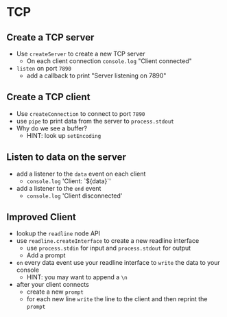 # TCP

## Create a TCP server

* Use `createServer` to create a new TCP server
  * On each client connection `console.log` "Client connected"
* `listen` on port `7890`
  * add a callback to print "Server listening on 7890"




















## Create a TCP client

* Use `createConnection` to connect to port `7890`
* use `pipe` to print data from the server to
  `process.stdout`
* Why do we see a buffer?
  * HINT: look up `setEncoding`
















## Listen to data on the server

* add a listener to the `data` event on each client
  * `console.log` 'Client: \`${data}\`'
* add a listener to the `end` event
  * `console.log` 'Client disconnected'

## Improved Client

* lookup the `readline` node API
* use `readline.createInterface` to create a new readline
  interface
  * use `process.stdin` for input and `process.stdout` for
    output
  * Add a prompt
* `on` every data event use your readline interface to
  `write` the data to your console
  * HINT: you may want to append a `\n`
* after your client connects
  * create a new `prompt`
  * for each new line `write` the line to the client and
    then reprint the `prompt`
